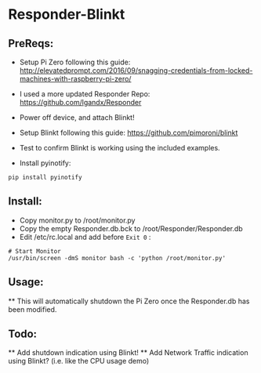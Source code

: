 # Responder-Blinkt

## PreReqs:

* Setup Pi Zero following this guide: http://elevatedprompt.com/2016/09/snagging-credentials-from-locked-machines-with-raspberry-pi-zero/
* I used a more updated Responder Repo: https://github.com/lgandx/Responder

* Power off device, and attach Blinkt!
* Setup Blinkt following this guide: https://github.com/pimoroni/blinkt
* Test to confirm Blinkt is working using the included examples.

* Install pyinotify:
```
pip install pyinotify
```

## Install:

* Copy monitor.py to /root/monitor.py
* Copy the empty Responder.db.bck to /root/Responder/Responder.db
* Edit /etc/rc.local and add before ```Exit 0``` :
```
# Start Monitor
/usr/bin/screen -dmS monitor bash -c 'python /root/monitor.py'
```

## Usage:

** This will automatically shutdown the Pi Zero once the Responder.db has been modified.

## Todo:

** Add shutdown indication using Blinkt!
** Add Network Traffic indication using Blinkt? (i.e. like the CPU usage demo)
